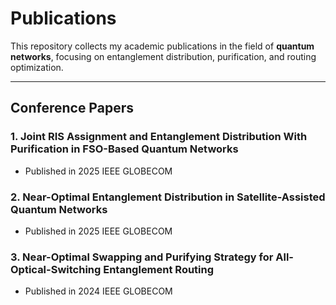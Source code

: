 # Publications

This repository collects my academic publications in the field of **quantum networks**, focusing on entanglement distribution, purification, and routing optimization.  

---

## Conference Papers

### 1. Joint RIS Assignment and Entanglement Distribution With Purification in FSO-Based Quantum Networks
- Published in 2025 IEEE GLOBECOM

### 2. Near-Optimal Entanglement Distribution in Satellite-Assisted Quantum Networks
- Published in 2025 IEEE GLOBECOM

### 3. Near-Optimal Swapping and Purifying Strategy for All-Optical-Switching Entanglement Routing
- Published in 2024 IEEE GLOBECOM
